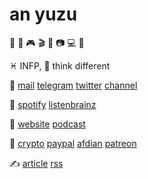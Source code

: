 # an yuzu

🍩 🎵 🎮 🎬 📖 📷 💻 💊

♓️ INFP, 💭 think different

💬
[mail](mailto:anyuzu99@outlook.com)
[telegram](https://t.me/anyuzu99)
[twitter](https://twiter.com/anyuzu99)
[channel](https://t.me/yuzu_channel)

🎈
[spotify](https://open.spotify.com/user/qnintpw1ar8z4wjs95m971lwq)
[listenbrainz](https://listenbrainz.org/user/m94810)

📰
[website](asset/website.opml)
[podcast](asset/podcast.opml)

💞
[crypto](asset/crypto.md)
[paypal](https://paypal.me/p49302)
[afdian](https://afdian.net/@sayomelu)
[patreon](https://www.patreon.com/sayomelu)

✍️
[article](./article)
[rss](https://github.com/anyuzu99/anyuzu99/commits/main.atom)
